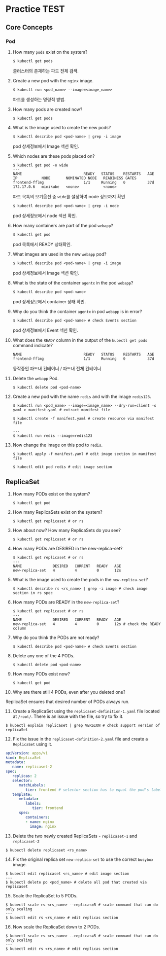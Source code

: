 # Practice TEST

## Core Concepts

### Pod

1. How many `pods` exist on the system?

    ```shell
    $ kubectl get pods
    ```

    클러스터의 존재하는 파드 전체 검색.


2. Create a new pod with the `nginx` image.

    ```shell
    $ kubectl run <pod_name> --image=<image_name>
    ```

    파드를 생성하는 명령적 방법.


3. How many pods are created now?

    ```shell
    $ kubectl get pods
    ```
   
4. What is the image used to create the new pods?

   ```shell
   $ kubectl describe pod <pod-name> | grep -i image
   ```

    pod 상세정보에서 Image 섹션 확인.
 

5. Which nodes are these pods placed on?

   ```shell
   $ kubectl get pod -o wide
   ---
   NAME                            READY   STATUS    RESTARTS   AGE   IP           NODE       NOMINATED NODE   READINESS GATES
   frontend-fflmg                  1/1     Running   0          37d   172.17.0.6   minikube   <none>           <none>
   ``` 

    파드 목톡의 보기옵션 중 `wide`를 설정하여 node 정보까지 확인

   ```shell
   $ kubectl describe pod <pod-name> | grep -i node
   ```

   pod 상세정보에서 node 섹션 확인.


6. How many containers are part of the pod `webapp`?

    ```shell
    $ kubectl get pod
    ```
   
    pod 목록에서 READY 상태확인.


7. What images are used in the new `webapp` pod?

    ```shell
    $ kubectl describe pod <pod-name> | grep -i image
    ```

   pod 상세정보에서 Image 섹션 확인.

8. What is the state of the container `agentx` in the pod `webapp`?

    ```shell
    $ kubectl describe pod <pod-name>
    ```

   pod 상세정보에서 container 상태 확인.

9. Why do you think the container `agentx` in pod `webapp` is in error?

    ```shell
    $ kubectl describe pod <pod-name> # check Events section
    ```

   pod 상세정보에서 Event 섹션 확인.


10. What does the `READY` column in the output of the `kubectl get pods` command indicate?

    ```shell
    NAME                            READY   STATUS    RESTARTS   AGE
    frontend-fflmg                  1/1     Running   0          37d
    ```
    
    동작중인 파드내 컨테이너 / 파드내 전체 컨테이너 


11. Delete the `webapp` Pod.

    ```shell
    $ kubectl delete pod <pod-name>
    ```

12. Create a new pod with the name `redis` and with the image `redis123`.

    ```shell
    $ kubectl run <pod_name> --image=<image_name> --dry-run=client -o yaml > manifest.yaml # extract manifest file
   
    $ kubectl create -f manifest.yaml # create resource via manifest file
   
    ---
    $ kubectl run redis --image=redis123
    ```


13. Now change the image on this pod to `redis`.
   
    ```shell
    $ kubectl apply -f manifest.yaml # edit image section in manifest file 

    $ kubectl edit pod redis # edit image section
    ```
    
## ReplicaSet

1. How many PODs exist on the system?

   ```shell
   $ kubectl get pod
   ```

2. How many ReplicaSets exist on the system?

   ```shell
   $ kubectl get replicaset # or rs
   ```

3. How about now? How many ReplicaSets do you see?

   ```shell
   $ kubectl get replicaset # or rs
   ```

4. How many PODs are DESIRED in the new-replica-set?

   ```shell
   $ kubectl get replicaset # or rs
   ---
   NAME              DESIRED   CURRENT   READY   AGE
   new-replica-set   4         4         0       12s
   ```

5. What is the image used to create the pods in the `new-replica-set`?

   ```shell
   $ kubectl describe rs <rs_name> | grep -i image # check image section in rs spec
   ```

6. How many PODs are READY in the `new-replica-set`?

   ```shell
   $ kubectl get replicaset # or rs
   ---
   NAME              DESIRED   CURRENT   READY   AGE
   new-replica-set   4         4         0       12s # check the READY column
   ```
   
7. Why do you think the PODs are not ready?

   ```shell
   $ kubectl describe pod <pod-name> # check Events section
   ```

8. Delete any one of the 4 PODs.

   ```shell
   $ kubectl delete pod <pod-name>
   ```
   
9. How many PODs exist now?

   ```shell
   $ kubectl get pod
   ```

10. Why are there still 4 PODs, even after you deleted one?

   ReplicaSet ensures that desired number of PODs always run.

11. Create a ReplicaSet using the `replicaset-definition-1.yaml` file located at `/root/`.
    There is an issue with the file, so try to fix it.

   ```shell
   $ kubectl explain replicaset | grep VERSION # check support version of replicaSet
   ```
   
12. Fix the issue in the `replicaset-definition-2.yaml` file and create a `ReplicaSet` using it.

   ```yaml
   apiVersion: apps/v1
   kind: ReplicaSet
   metadata:
      name: replicaset-2
   spec:
      replicas: 2
      selector:
         matchLabels:
            tier: frontend # selector section has to equal the pod's label
      template:
         metadata:
            labels:
               tier: frontend
         spec:
            containers:
            - name: nginx
              image: nginx
   ```

13. Delete the two newly created ReplicaSets - `replicaset-1` and `replicaset-2`

   ```shell
   $ kubectl delete replicaset <rs_name>
   ```

14. Fix the original replica set `new-replica-set` to use the correct `busybox` image.

   ```shell
   $ kubectl edit replicaset <rs_name> # edit image section
   ---
   $ kubectl delete po <pod_name> # delete all pod that created via replicaset
   ```

15. Scale the ReplicaSet to 5 PODs.

   ```shell
   $ kubectl scale rs <rs_name> --replicas=5 # scale command that can do only scaling 
   ---
   $ kubectl edit rs <rs_name> # edit replicas section
   ```

16. Now scale the ReplicaSet down to 2 PODs.
   
   ```shell
   $ kubectl scale rs <rs_name> --replicas=5 # scale command that can do only scaling 
   ---
   $ kubectl edit rs <rs_name> # edit replicas section
   ```
